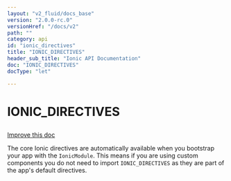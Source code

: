 ```yaml
---
layout: "v2_fluid/docs_base"
version: "2.0.0-rc.0"
versionHref: "/docs/v2"
path: ""
category: api
id: "ionic_directives"
title: "IONIC_DIRECTIVES"
header_sub_title: "Ionic API Documentation"
doc: "IONIC_DIRECTIVES"
docType: "let"

---
```










<h1 class="api-title">
<a class="anchor" name="ionic-directives" href="#ionic-directives"></a>

IONIC_DIRECTIVES





</h1>

<a class="improve-v2-docs" href="http://github.com/driftyco/ionic/edit/master//src/directives.ts#L159">
Improve this doc
</a>






<p>The core Ionic directives are automatically available when you bootstrap your app
with the <code>IonicModule</code>. This means if you are using custom components you do not
need to import <code>IONIC_DIRECTIVES</code> as they are part of the app&#39;s default directives.</p>




<!-- @usage tag -->


<!-- @property tags -->



<!-- instance methods on the class -->




<!-- related link --><!-- end content block -->


<!-- end body block -->

